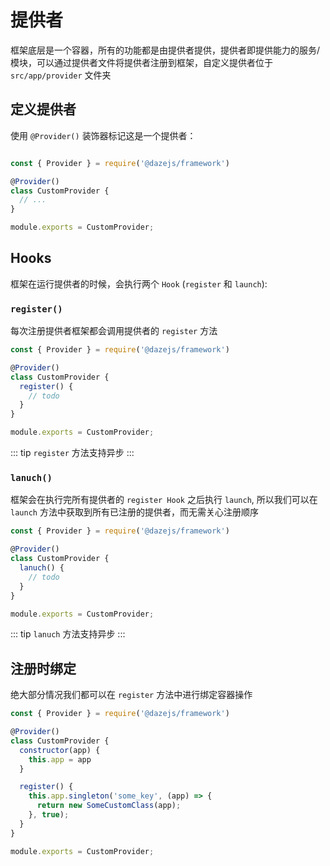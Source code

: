 # 提供者

框架底层是一个容器，所有的功能都是由提供者提供，提供者即提供能力的服务/模块，可以通过提供者文件将提供者注册到框架，自定义提供者位于 `src/app/provider` 文件夹

## 定义提供者

使用 `@Provider()` 装饰器标记这是一个提供者：
```js

const { Provider } = require('@dazejs/framework')

@Provider()
class CustomProvider {
  // ...
}

module.exports = CustomProvider;
```

## Hooks

框架在运行提供者的时候，会执行两个 `Hook` (`register` 和 `launch`):

### `register()`

每次注册提供者框架都会调用提供者的 `register` 方法

```js
const { Provider } = require('@dazejs/framework')

@Provider()
class CustomProvider {
  register() {
    // todo
  }
}

module.exports = CustomProvider;
```

::: tip
`register` 方法支持异步
:::

### `lanuch()`

框架会在执行完所有提供者的 `register Hook` 之后执行 `launch`, 所以我们可以在 `launch` 方法中获取到所有已注册的提供者，而无需关心注册顺序


```js
const { Provider } = require('@dazejs/framework')

@Provider()
class CustomProvider {
  lanuch() {
    // todo
  }
}

module.exports = CustomProvider;
```
::: tip
`lanuch` 方法支持异步
:::

## 注册时绑定

绝大部分情况我们都可以在 `register` 方法中进行绑定容器操作

```js
const { Provider } = require('@dazejs/framework')

@Provider()
class CustomProvider {
  constructor(app) {
    this.app = app
  }

  register() {
    this.app.singleton('some_key', (app) => {
      return new SomeCustomClass(app);
    }, true);
  }
}

module.exports = CustomProvider;
```

